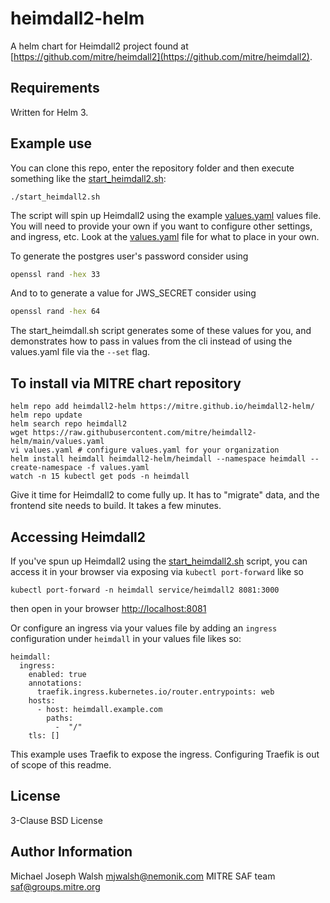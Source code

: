 # heimdall2-helm

A helm chart for Heimdall2 project found at [https://github.com/mitre/heimdall2](https://github.com/mitre/heimdall2).

## Requirements

Written for Helm 3.

## Example use

You can clone this repo, enter the repository folder and then execute something like the [start_heimdall2.sh](start_heimdall2.sh):

```
./start_heimdall2.sh
```

The script will spin up Heimdall2 using the example [values.yaml](heimdall2/values.yaml) values file.  You will need
to provide your own if you want to configure other settings, and ingress, etc.  Look at the [values.yaml](heimdall2/values.yaml)
file for what to place in your own.

To generate the postgres user's password consider using

```bash
openssl rand -hex 33
```

And to to generate a value for JWS_SECRET consider using

```bash
openssl rand -hex 64
```

The start_heimdall.sh script generates some of these values for you, and demonstrates how to pass in values from the cli instead of using the values.yaml file via the `--set` flag.

## To install via MITRE chart repository

```
helm repo add heimdall2-helm https://mitre.github.io/heimdall2-helm/
helm repo update
helm search repo heimdall2
wget https://raw.githubusercontent.com/mitre/heimdall2-helm/main/values.yaml
vi values.yaml # configure values.yaml for your organization
helm install heimdall heimdall2-helm/heimdall --namespace heimdall --create-namespace -f values.yaml
watch -n 15 kubectl get pods -n heimdall
```

Give it time for Heimdall2 to come fully up.  It has to "migrate" data, and the frontend site needs to build. It takes a few minutes.

## Accessing Heimdall2

If you've spun up Heimdall2 using the [start_heimdall2.sh](start_heimdall2.sh) script, you can access it in your
browser via exposing via `kubectl port-forward` like so

```
kubectl port-forward -n heimdall service/heimdall2 8081:3000
```

then open in your browser [http://localhost:8081](http://localhost:8081)

Or configure an ingress via your values file by adding an `ingress` configuration under
`heimdall` in your values file likes so:

```
heimdall:
  ingress:
    enabled: true
    annotations:
      traefik.ingress.kubernetes.io/router.entrypoints: web
    hosts:
      - host: heimdall.example.com
        paths:
          -  "/"
    tls: []
```

This example uses Traefik to expose the ingress.  Configuring Traefik is out of scope of this 
readme.


## License

3-Clause BSD License

## Author Information

Michael Joseph Walsh <mjwalsh@nemonik.com>
MITRE SAF team <saf@groups.mitre.org>
